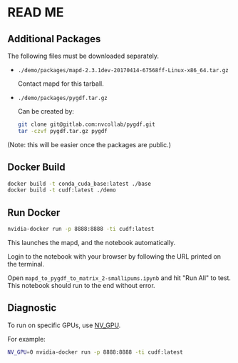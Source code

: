 # READ ME

## Additional Packages

The following files must be downloaded separately.

* `./demo/packages/mapd-2.3.1dev-20170414-67568ff-Linux-x86_64.tar.gz`

    Contact mapd for this tarball.

* `./demo/packages/pygdf.tar.gz`

    Can be created by:

    ```bash
    git clone git@gitlab.com:nvcollab/pygdf.git
    tar -czvf pygdf.tar.gz pygdf
    ```

(Note: this will be easier once the packages are public.)


## Docker Build

```bash
docker build -t conda_cuda_base:latest ./base
docker build -t cudf:latest ./demo
```

## Run Docker

```bash
nvidia-docker run -p 8888:8888 -ti cudf:latest
```

This launches the mapd, and the notebook automatically.

Login to the notebook with your browser by following the URL printed on the terminal.

Open `mapd_to_pygdf_to_matrix_2-smallipums.ipynb` and hit "Run All" to test.
This notebook should run to the end without error.


## Diagnostic

To run on specific GPUs, use [NV_GPU](https://github.com/NVIDIA/nvidia-docker/wiki/nvidia-docker#gpu-isolation).

For example:

```bash
NV_GPU=0 nvidia-docker run -p 8888:8888 -ti cudf:latest
```
